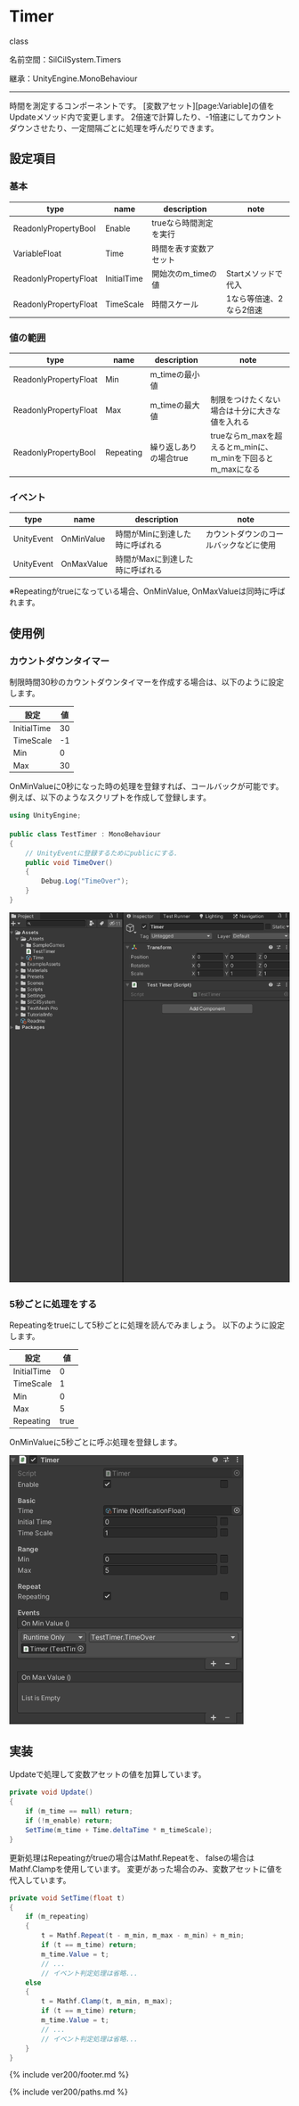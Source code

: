 # Timer

class

名前空間：SilCilSystem.Timers

継承：UnityEngine.MonoBehaviour

---

時間を測定するコンポーネントです。
[変数アセット][page:Variable]の値をUpdateメソッド内で変更します。
2倍速で計算したり、-1倍速にしてカウントダウンさせたり、一定間隔ごとに処理を呼んだりできます。

## 設定項目

### 基本

|type|name|description|note|
|-|-|-|-|
|ReadonlyPropertyBool|Enable|trueなら時間測定を実行||
|VariableFloat|Time|時間を表す変数アセット||
|ReadonlyPropertyFloat|InitialTime|開始次のm_timeの値|Startメソッドで代入|
|ReadonlyPropertyFloat|TimeScale|時間スケール|1なら等倍速、2なら2倍速|

### 値の範囲

|type|name|description|note|
|-|-|-|-|
|ReadonlyPropertyFloat|Min|m_timeの最小値||
|ReadonlyPropertyFloat|Max|m_timeの最大値|制限をつけたくない場合は十分に大きな値を入れる|
|ReadonlyPropertyBool|Repeating|繰り返しありの場合true|trueならm_maxを超えるとm_minに、m_minを下回るとm_maxになる|

### イベント

|type|name|description|note|
|-|-|-|-|
|UnityEvent|OnMinValue|時間がMinに到達した時に呼ばれる|カウントダウンのコールバックなどに使用|
|UnityEvent|OnMaxValue|時間がMaxに到達した時に呼ばれる||

※Repeatingがtrueになっている場合、OnMinValue, OnMaxValueは同時に呼ばれます。

## 使用例

### カウントダウンタイマー

制限時間30秒のカウントダウンタイマーを作成する場合は、以下のように設定します。

|設定|値|
|-|-|
|InitialTime|30|
|TimeScale|-1|
|Min|0|
|Max|30|

OnMinValueに0秒になった時の処理を登録すれば、コールバックが可能です。
例えば、以下のようなスクリプトを作成して登録します。

```cs
using UnityEngine;

public class TestTimer : MonoBehaviour
{
    // UnityEventに登録するためにpublicにする.
    public void TimeOver()
    {
        Debug.Log("TimeOver");
    }
}
```

![カウントダウンタイマーをつくる][fig:CountDownTimer]

### 5秒ごとに処理をする

Repeatingをtrueにして5秒ごとに処理を読んでみましょう。
以下のように設定します。

|設定|値|
|-|-|
|InitialTime|0|
|TimeScale|1|
|Min|0|
|Max|5|
|Repeating|true|

OnMinValueに5秒ごとに呼ぶ処理を登録します。

![5秒ごとに処理を行うタイマーを設定する][fig:RepeatingTimer]

## 実装

Updateで処理して変数アセットの値を加算しています。

```cs
private void Update()
{
    if (m_time == null) return;
    if (!m_enable) return;
    SetTime(m_time + Time.deltaTime * m_timeScale);
}
```

更新処理はRepeatingがtrueの場合はMathf.Repeatを、
falseの場合はMathf.Clampを使用しています。
変更があった場合のみ、変数アセットに値を代入しています。

```cs
private void SetTime(float t)
{
    if (m_repeating)
    {
        t = Mathf.Repeat(t - m_min, m_max - m_min) + m_min;
        if (t == m_time) return;
        m_time.Value = t;
        // ...
        // イベント判定処理は省略...
    else
    {
        t = Mathf.Clamp(t, m_min, m_max);
        if (t == m_time) return;
        m_time.Value = t;
        // ...
        // イベント判定処理は省略...
    }
}
```

<!--- footer --->

{% include ver200/footer.md %}

<!--- 参照 --->

{% include ver200/paths.md %}

[fig:CountDownTimer]: Figures/CountDownTimer.gif
[fig:RepeatingTimer]: Figures/RepeatingTimer.png
